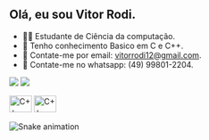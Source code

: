 ## Olá, eu sou Vitor Rodi.
  
- 👨‍💻 Estudante de Ciência da computação.     
- 🚀 Tenho conhecimento Basico em C e C++.    
- 📧 Contate-me por email: vitorrodi12@gmail.com.   
- 📲 Contate-me no whatsapp: (49) 99801-2204.      

 <a href="https://www.instagram.com/vitor_rodi/" target="_blank"><img src="https://img.shields.io/badge/-Instagram-%23E4405F?style=for-the-badge&logo=instagram&logoColor=white" target="_blank"></a>
<a href="https://www.linkedin.com/in/vitor-rodi/" target="_blank"><img src="https://img.shields.io/badge/-LinkedIn-%230077B5?style=for-the-badge&logo=linkedin&logoColor=white" target="_blank"></a> 
</head>
<body>
    <div class="image-container">
        <img alt="C++" height="30" width="40" src="https://www.pngfind.com/pngs/m/280-2802676_c-language-global-or-external-variables-with-examples.png">
        <img alt="C++" height="30" width="40" src="https://e7.pngegg.com/pngimages/46/626/png-clipart-c-logo-the-c-programming-language-computer-icons-computer-programming-source-code-programming-miscellaneous-template.png">
    </div>
</body>    
</html> 
  
![Snake animation](https://github.com/imthedaniel/imthedaniel/blob/output/github-contribution-grid-snake.svg)     
